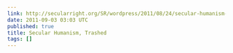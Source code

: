 ```yaml
---
link: http://secularright.org/SR/wordpress/2011/08/24/secular-humanism-trashed/
date: 2011-09-03 03:03 UTC
published: true
title: Secular Humanism, Trashed
tags: []
---
```



